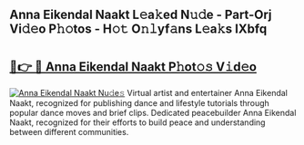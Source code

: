 ## Anna Eikendal Naakt L𝚎a𝚔ed N𝚞𝚍e - Part-Orj Vi𝚍𝚎o P𝚑𝚘tos - H𝚘𝚝 O𝚗𝚕yf𝚊ns L𝚎a𝚔s IXbfq

# <h2><a href="http://kfesuz.oniu.top/?m=Anna+Eikendal+Naakt">🔗👉 🔴 Anna Eikendal Naakt P𝚑ot𝚘𝚜 V𝚒d𝚎o</a></h2>

[![Anna Eikendal Naakt Nu𝚍e𝚜](https://i.imgur.com/0qMVB7G.gif)](http://kfesuz.oniu.top/?m=Anna+Eikendal+Naakt)
Virtual artist and entertainer Anna Eikendal Naakt, recognized for publishing dance and lifestyle tutorials through popular dance moves and brief clips. Dedicated peacebuilder Anna Eikendal Naakt, recognized for their efforts to build peace and understanding between different communities.  
